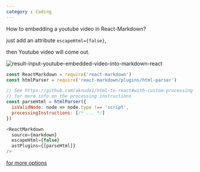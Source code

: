 ```yaml
---
category : Coding
---
```

How to embedding a youtube video in React-Markdown?

just add an attribute `escapeHtml={false}`,

then Youtube video will come out.

![result-input-youtube-embedded-video-into-markdown-react](https://user-images.githubusercontent.com/35059428/70323368-f17a9300-186f-11ea-97f6-af52779b494b.png)

```js
const ReactMarkdown = require('react-markdown')
const htmlParser = require('react-markdown/plugins/html-parser')

// See https://github.com/aknuds1/html-to-react#with-custom-processing-instructions
// for more info on the processing instructions
const parseHtml = htmlParser({
  isValidNode: node => node.type !== 'script',
  processingInstructions: [/* ... */]
})

<ReactMarkdown
  source={markdown}
  escapeHtml={false}
  astPlugins={[parseHtml]}
/>
```



[for more options](https://github.com/rexxars/react-markdown)